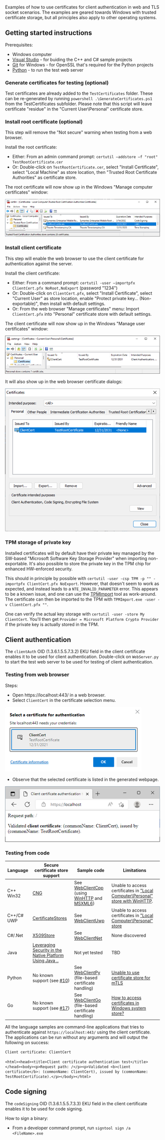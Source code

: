 Examples of how to use certificates for client authentication in web and TLS socket scenarios. The examples are geared towards Windows with trusted certificate storage, but all principles also apply to other operating systems.


## Getting started instructions

Prerequisites:
* Windows computer
* [Visual Studio](https://visualstudio.microsoft.com/) - for buiding the C++ and C# sample projects
* [Git](https://git-scm.com/) for Windows - for OpenSSL that's required for the Python projects
* [Python](https://www.python.org/) - to run the test web server

### Generate certificates for testing (optional)
Test certificates are already added to the `TestCertificates` folder. These can be re-generated by running `powershell .\GenerateCertificates.ps1` from the TestCertificates subfolder. Please note that this script will leave certificate "residue" in the "Current User\Personal" certificate store.


### Install root certificate (optional)
This step will remove the "Not secure" warning when testing from a web browser.


Install the root certificate:
* Either: From an admin command prompt: `certutil –addstore –f "root" TestRootCertificate.cer`
* Or: Double-click on `TestRootCertificate.cer`, select "Install Certificate", select "Local Machine" as store location, then "Trusted Root Certificate Authorities" as certificate store.

The root certificate will now show up in the Windows "Manage computer certificates" window:

![CertMgr Root](figures/CertMgrRoot.png) 


### Install client certificate
This step will enable the web browser to use the client certificate for authentication against the server.

Install the client certificate:
* Either: From a command prompt: `certutil -user –importpfx ClientCert.pfx NoRoot,NoExport` (password "1234")
* Or: Double-click on `ClientCert.pfx`, select "Install Certificate", select "Current User" as store location, enable "Protect private key... (Non-exportable)", then install with default settings.
* Or: From the web browser "Manage certificates" menu: Import `ClientCert.pfx` into "Personal" certificate store with default settings.

The client certificate will now show up in the Windows "Manage user certificates" window:

![CertMgr Client](figures/CertMgrClient.png) 

It will also show up in the web browser certificate dialogs:

![Browser Cert Install](figures/BrowserCertInstall.png) 


### TPM storage of private key
Installed certificates will by default have their private key managed by the SW-based "Microsoft Software Key Storage Provider" when importing non-exportable. It's also possible to store the private key in the TPM chip for enhanced HW-enforced security.

This should in principle by possible with `certutil -user -csp TPM -p "" -importpfx ClientCert.pfx NoExport`. However, that doesn't seem to work as expected, and instead leads to a `NTE_INVALID_PARAMETER` error. This appears to be a known issue, and one can use the [TPMImport](https://github.com/glueckkanja-pki/TPMImport) tool as work-around. The certificate can then be imported to the TPM with `TPMImport.exe -user -v ClientCert.pfx ""`.

One can verify the actual key storage with `certutil -user -store My ClientCert`. You'll then get `Provider = Microsoft Platform Crypto Provider` if the private key is actually stored in the TPM.


## Client authentication
The `clientAuth` OID (1.3.6.1.5.5.7.3.2) EKU field in the client certificate enables it to be used for client authentication.
Double-click on `WebServer.py` to start the test web server to be used for testing of client authentication.

### Testing from web browser
Steps:
* Open https://localhost:443/ in a web browser.
* Select `ClientCert` in the certificate selection menu.

![Browser Cert Select](figures/BrowserCertSelect.png)

* Observe that the selected certificate is listed in the generated webpage.

![Browser Webpage](figures/BrowserWebpage.png)

### Testing from code

| Language  | Secure certificate store support                          | Sample code              | Limitations |
|-----------|----------------------------------------------------------|---------------------------|-------------|
| C++ Win32 | [CNG](https://learn.microsoft.com/en-us/windows/win32/seccng/cng-portal) | See [WebClientCpp](WebClientCpp/) (using [WinHTTP](https://learn.microsoft.com/en-us/windows/win32/winhttp/iwinhttprequest-interface) and [MSXML6](https://learn.microsoft.com/en-us/windows/win32/api/msxml6/)) | Unable to access certificates in ["Local Computer\Personal" store with WinHTTP](https://stackoverflow.com/a/38779903/3267386). |
| C++/C# UWP| [CertificateStores](https://learn.microsoft.com/en-us/uwp/api/windows.security.cryptography.certificates.certificatestores) | See [WebClientUwp](WebClientUwp/) | Unable to access certificates in ["Local Computer\Personal" store](https://github.com/MicrosoftDocs/winrt-api/issues/2288) |
| C#/.Net   | [X509Store](https://learn.microsoft.com/en-us/dotnet/api/system.security.cryptography.x509certificates.x509store) | See [WebClientNet](WebClientNet/) | None discovered |
| Java      | [Leveraging Security in the Native Platform Using Java ..](https://www.oracle.com/technical-resources/articles/javase/security.html) | Not yet tested | TBD |
| Python    |No known support (see [#10](../../issues/10)) | See [WebClientPy](WebClientPy/) (file-based certificate handling)| [Unable to use certificate store for mTLS](https://github.com/sethmlarson/truststore/issues/78) |
| Go        |No known support (see [#17](../../issues/17)) | See [WebClientGo](WebClientGo/) (file-based certificate handling)| [How to access certificates in Windows system store?](https://groups.google.com/g/certtostore-discuss/c/UFkMHzoW6MA) |

All the language samples are command-line applications that tries to authenticate against `https://localhost:443/` using the client certificate. The applications can be run without any arguments and will output the following on success:
```
Client certificate: ClientCert

<html><head><title>Client certificate authentication test</title></head><body><p>Request path: /</p><p>Validated <b>client certificate</b>: (commonName: ClientCert), issued by (commonName: TestRootCertificate).</p></body></html>
```

## Code signing
The `codeSigning` OID (1.3.6.1.5.5.7.3.3) EKU field in the client certificate enables it to be used for code signing.

How to sign a binary:
* From a developer command prompt, run `signtool sign /a <FileName>.exe`

